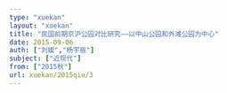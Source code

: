 ```yaml
---
type: "xuekan"
layout: "xuekan"
title: "民国前期京沪公园对比研究——以中山公园和外滩公园为中心"
date: 2015-09-06
auth: ["刘媛","杨宇辰"]
subject: ["近现代"]
from: ["2015秋"]
url: xuekan/2015qiu/3
---
```

